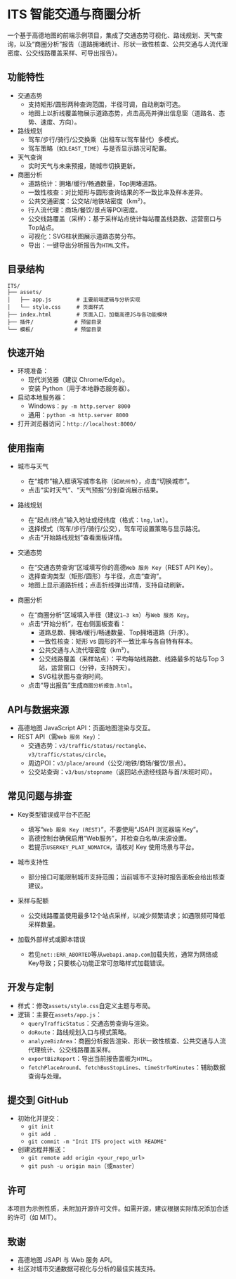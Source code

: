 # ITS 智能交通与商圈分析

一个基于高德地图的前端示例项目，集成了交通态势可视化、路线规划、天气查询，以及“商圈分析”报告（道路拥堵统计、形状一致性核查、公共交通与人流代理密度、公交线路覆盖采样、可导出报告）。

## 功能特性

- 交通态势
  - 支持矩形/圆形两种查询范围，半径可调，自动刷新可选。
  - 地图上以折线覆盖物展示道路态势，点击高亮并弹出信息窗（道路名、态势、速度、方向）。
- 路线规划
  - 驾车/步行/骑行/公交换乘（出租车以驾车替代）多模式。
  - 驾车策略（如`LEAST_TIME`）与是否显示路况可配置。
- 天气查询
  - 实时天气与未来预报，随城市切换更新。
- 商圈分析
  - 道路统计：拥堵/缓行/畅通数量，Top拥堵道路。
  - 一致性核查：对比矩形与圆形查询结果的不一致比率及样本差异。
  - 公共交通密度：公交站/地铁站密度（km²）。
  - 行人流代理：商场/餐饮/景点等POI密度。
  - 公交线路覆盖（采样）：基于采样站点统计每站覆盖线路数、运营窗口与Top站点。
  - 可视化：SVG柱状图展示道路态势分布。
  - 导出：一键导出分析报告为`HTML`文件。

## 目录结构

```
ITS/
├── assets/
│   ├── app.js        # 主要前端逻辑与分析实现
│   └── style.css     # 页面样式
├── index.html        # 页面入口，加载高德JS与各功能模块
├── 插件/             # 预留目录
└── 模板/             # 预留目录
```

## 快速开始

- 环境准备：
  - 现代浏览器（建议 Chrome/Edge）。
  - 安装 Python（用于本地静态服务器）。
- 启动本地服务器：
  - Windows：`py -m http.server 8000`
  - 通用：`python -m http.server 8000`
- 打开浏览器访问：`http://localhost:8000/`

## 使用指南

- 城市与天气
  - 在“城市”输入框填写城市名称（如`杭州市`），点击“切换城市”。
  - 点击“实时天气”、“天气预报”分别查询展示结果。

- 路线规划
  - 在“起点/终点”输入地址或经纬度（格式：`lng,lat`）。
  - 选择模式（驾车/步行/骑行/公交），驾车可设置策略与显示路况。
  - 点击“开始路线规划”查看面板详情。

- 交通态势
  - 在“交通态势查询”区域填写你的高德`Web 服务 Key`（REST API Key）。
  - 选择查询类型（矩形/圆形）与半径，点击“查询”。
  - 地图上显示道路折线；点击折线弹出详情，支持自动刷新。

- 商圈分析
  - 在“商圈分析”区域填入半径（建议`1–3 km`）与`Web 服务 Key`。
  - 点击“开始分析”，在右侧面板查看：
    - 道路总数、拥堵/缓行/畅通数量、Top拥堵道路（升序）。
    - 一致性核查：矩形 vs 圆形的不一致比率与各自特有样本。
    - 公共交通与人流代理密度（km²）。
    - 公交线路覆盖（采样站点）：平均每站线路数、线路最多的站与Top 3站，运营窗口（分钟，支持跨天）。
    - SVG柱状图与查询时间。
  - 点击“导出报告”生成`商圈分析报告.html`。

## API与数据来源

- 高德地图 JavaScript API：页面地图渲染与交互。
- REST API（需`Web 服务 Key`）：
  - 交通态势：`v3/traffic/status/rectangle`、`v3/traffic/status/circle`。
  - 周边POI：`v3/place/around`（公交/地铁/商场/餐饮/景点）。
  - 公交站查询：`v3/bus/stopname`（返回站点途经线路与首/末班时间）。

## 常见问题与排查

- Key类型错误或平台不匹配
  - 填写“`Web 服务 Key (REST)`”，不要使用“JSAPI 浏览器端 Key”。
  - 高德控制台确保启用“Web服务”，并检查白名单/来源设置。
  - 若提示`USERKEY_PLAT_NOMATCH`，请核对 Key 使用场景与平台。

- 城市支持性
  - 部分接口可能限制城市支持范围；当前城市不支持时报告面板会给出核查建议。

- 采样与配额
  - 公交线路覆盖使用最多12个站点采样，以减少频繁请求；如遇限频可降低采样数量。

- 加载外部样式或脚本错误
  - 若见`net::ERR_ABORTED`等从`webapi.amap.com`加载失败，通常为网络或Key导致；只要核心功能正常可忽略样式加载错误。

## 开发与定制

- 样式：修改`assets/style.css`自定义主题与布局。
- 逻辑：主要在`assets/app.js`：
  - `queryTrafficStatus`：交通态势查询与渲染。
  - `doRoute`：路线规划入口与模式策略。
  - `analyzeBizArea`：商圈分析报告渲染、形状一致性核查、公共交通与人流代理统计、公交线路覆盖采样。
  - `exportBizReport`：导出当前报告面板为`HTML`。
  - `fetchPlaceAround`、`fetchBusStopLines`、`timeStrToMinutes`：辅助数据查询与处理。

## 提交到 GitHub

- 初始化并提交：
  - `git init`
  - `git add .`
  - `git commit -m "Init ITS project with README"`
- 创建远程并推送：
  - `git remote add origin <your_repo_url>`
  - `git push -u origin main`（或`master`）

## 许可

本项目为示例性质，未附加开源许可文件。如需开源，建议根据实际情况添加合适的许可（如 MIT）。

## 致谢

- 高德地图 JSAPI 与 Web 服务 API。
- 社区对城市交通数据可视化与分析的最佳实践支持。
